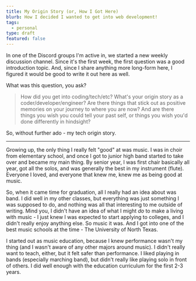 ```yaml
---
title: My Origin Story (or, How I Got Here)
blurb: How I decided I wanted to get into web development!
tags:
  - personal
type: draft
featured: false
---
```


In one of the Discord groups I'm active in, we started a new weekly discussion channel. Since it's the first week, the first question was a good introduction topic. And, since I share anything more long-form here, I figured it would be good to write it out here as well.

What was this question, you ask?

> How did you get into coding/tech/etc? What's your origin story as a coder/developer/engineer? Are there things that stick out as positive memories on your journey to where you are now? And are there things you wish you could tell your past self, or things you wish you'd done differently in hindsight?

So, without further ado - my tech origin story.

----

Growing up, the only thing I really felt "good" at was music. I was in choir from elementary school, and once I got to junior high band started to take over and became my main thing. By senior year, I was first chair basically all year, got all the solos, and was generally the best in my instrument (flute). Everyone I loved, and everyone that knew me, knew me as being good at music.

So, when it came time for graduation, all I really had an idea about was band. I did well in my other classes, but everything was just something I was supposed to do, and nothing was all that interesting to me outside of writing. Mind you, I didn't have an idea of what I might *do* to make a living with music - I just knew I was expected to start applying to colleges, and I didn't really enjoy anything else. So music it was. And I got into one of the best music schools at the time - The University of North Texas.

I started out as music education, because I knew performance wasn't my thing (and I wasn't aware of any other majors around music). I didn't really want to teach, either, but it felt safer than performance. I liked playing in bands (especially marching band), but didn't really like playing solo in front of others. I did well enough with the education curriculum for the first 2-3 years. 
